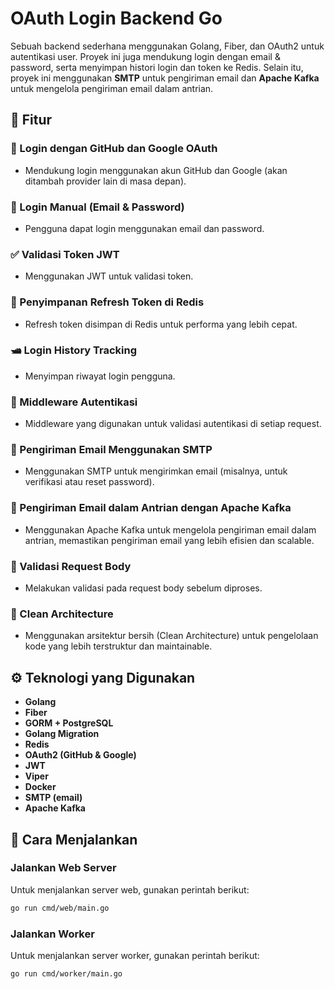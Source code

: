 # OAuth Login Backend Go

Sebuah backend sederhana menggunakan Golang, Fiber, dan OAuth2 untuk autentikasi user. Proyek ini juga mendukung login dengan email & password, serta menyimpan histori login dan token ke Redis. Selain itu, proyek ini menggunakan **SMTP** untuk pengiriman email dan **Apache Kafka** untuk mengelola pengiriman email dalam antrian.

## 🧹 Fitur

### 🔐 Login dengan GitHub dan Google OAuth

- Mendukung login menggunakan akun GitHub dan Google (akan ditambah provider lain di masa depan).

### 🔐 Login Manual (Email & Password)

- Pengguna dapat login menggunakan email dan password.

### ✅ Validasi Token JWT

- Menggunakan JWT untuk validasi token.

### 📂 Penyimpanan Refresh Token di Redis

- Refresh token disimpan di Redis untuk performa yang lebih cepat.

### 🛥️ Login History Tracking

- Menyimpan riwayat login pengguna.

### 🔁 Middleware Autentikasi

- Middleware yang digunakan untuk validasi autentikasi di setiap request.

### 📧 Pengiriman Email Menggunakan SMTP

- Menggunakan SMTP untuk mengirimkan email (misalnya, untuk verifikasi atau reset password).

### 🔄 Pengiriman Email dalam Antrian dengan Apache Kafka

- Menggunakan Apache Kafka untuk mengelola pengiriman email dalam antrian, memastikan pengiriman email yang lebih efisien dan scalable.

### 🧪 Validasi Request Body

- Melakukan validasi pada request body sebelum diproses.

### 🧱 Clean Architecture

- Menggunakan arsitektur bersih (Clean Architecture) untuk pengelolaan kode yang lebih terstruktur dan maintainable.

## ⚙️ Teknologi yang Digunakan

- **Golang**
- **Fiber**
- **GORM + PostgreSQL**
- **Golang Migration**
- **Redis**
- **OAuth2 (GitHub & Google)**
- **JWT**
- **Viper**
- **Docker**
- **SMTP (email)**
- **Apache Kafka**

## 🏃 Cara Menjalankan

### Jalankan Web Server

Untuk menjalankan server web, gunakan perintah berikut:

```bash
go run cmd/web/main.go
```

### Jalankan Worker

Untuk menjalankan server worker, gunakan perintah berikut:

```bash
go run cmd/worker/main.go
```

